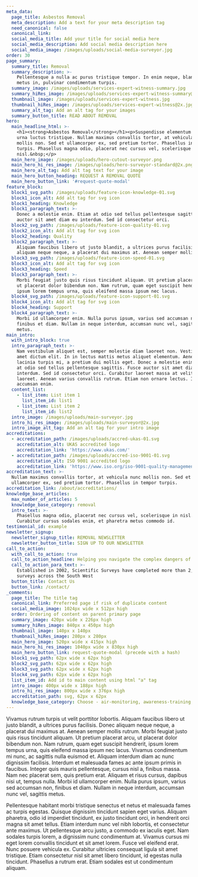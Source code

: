 ```yaml
---
meta_data:
  page_title: Asbestos Removal
  meta_description: Add a text for your meta description tag
  need_canonical: false
  canonical_link:
  social_media_title: Add your title for social media here
  social_media_description: Add social media description here
  social_media_image: /images/uploads/social-media-surveyor.jpg
order: 30
page_summary:
  summary_title: Removal
  summary_description: >-
    Pellentesque a nulla ac purus tristique tempor. In enim neque, blandit quis
    metus in, pulvinar condimentum turpis.
  summary_image: /images/uploads/services-expert-witness-summary.jpg
  summary_hiRes_image: /images/uploads/services-expert-witness-summary@2x.jpg
  thumbnail_image: /images/uploads/services-expert-witness.jpg
  thumbnail_hiRes_image: /images/uploads/services-expert-witness@2x.jpg
  summary_alt_tag: Add an alt tag for your images
  summary_button_title: READ ABOUT REMOVAL
hero:
  main_headline_html: >-
    <h1><strong>Asbestos Removal</strong></h1><p>Suspendisse elementum nisl sed
    urna luctus tristique. Nullam maximus convallis tortor, at vehicula nunc
    mollis non. Sed et ullamcorper ex, sed pretium tortor. Phasellus in tempor
    turpis. Phasellus magna odio, placerat nec cursus vel, scelerisque in
    nisl.&nbsp;</p>
  main_hero_image: /images/uploads/hero-cutout-surveyor.png
  main_hero_hi_res_image: /images/uploads/hero-surveyor-standard@2x.png
  main_hero_alt_tag: Add alt tag text for your image
  main_hero_button_heading: REQUEST A REMOVAL QUOTE
  main_hero_button_link: '#request-quote-modal'
feature_block:
  block1_svg_path: /images/uploads/feature-icon-knowledge-01.svg
  block1_icon_alt: Add alt tag for svg icon
  block1_heading: Knowledge
  block1_paragraph_text: >-
    Donec a molestie enim. Etiam at odio sed tellus pellentesque sagittis. Fusce
    auctor sit amet diam eu interdum. Sed id consectetur orci.
  block2_svg_path: /images/uploads/feature-icon-quality-01.svg
  block2_icon_alt: Add alt tag for svg icon
  block2_heading: Quality
  block2_paragraph_text: >-
    Aliquam faucibus libero ut justo blandit, a ultrices purus facilisis. Donec
    aliquam neque neque, a placerat dui maximus at. Aenean semper mollis rutrum.
  block3_svg_path: /images/uploads/feature-icon-speed-01.svg
  block3_icon_alt: Add alt tag for svg icon
  block3_heading: Speed
  block3_paragraph_text: >-
    Morbi feugiat justo quis risus tincidunt aliquam. Ut pretium placerat arcu,
    ut placerat dolor bibendum non. Nam rutrum, quam eget suscipit hendrerit,
    ipsum lorem tempus urna, quis eleifend massa ipsum nec lacus.
  block4_svg_path: /images/uploads/feature-icon-support-01.svg
  block4_icon_alt: Add alt tag for svg icon
  block4_heading: Support
  block4_paragraph_text: >-
    Morbi id ullamcorper enim. Nulla purus ipsum, varius sed accumsan non,
    finibus et diam. Nullam in neque interdum, accumsan nunc vel, sagittis
    metus.
main_intro:
  with_intro_block: true
  intro_paragraph_text: >-
    Nam vestibulum aliquet est, semper molestie diam laoreet non. Vestibulum sit
    amet dictum elit. In in lectus mattis metus aliquet elementum. Aenean
    lacinia turpis mi, a pretium dui mollis eget. Donec a molestie enim. Etiam
    at odio sed tellus pellentesque sagittis. Fusce auctor sit amet diam eu
    interdum. Sed id consectetur orci. Curabitur laoreet massa at velit luctus
    laoreet. Aenean varius convallis rutrum. Etiam non ornare lectus. In et
    accumsan enim.
  content_list:
    - list_item: List item 1
      list_item_id: list1
    - list_item: List item 2
      list_item_id: list2
  intro_image: /images/uploads/main-surveyor.jpg
  intro_hi_res_image: /images/uploads/main-surveyor@2x.jpg
  intro_image_alt_tag: Add an alt tag for your intro image
accreditations:
  - accreditation_path: /images/uploads/accred-ukas-01.svg
    accreditation_alt: UKAS accredited logo
    accreditation_link: 'https://www.ukas.com/'
  - accreditation_path: /images/uploads/accred-iso-9001-01.svg
    accreditation_alt: ISO 9001 accredited logo
    accreditation_link: 'https://www.iso.org/iso-9001-quality-management.html'
accreditation_text: >-
  Nullam maximus convallis tortor, at vehicula nunc mollis non. Sed et
  ullamcorper ex, sed pretium tortor. Phasellus in tempor turpis.
accreditation_link: /about/accreditations/
knowledge_base_articles:
  max_number_of_articles: 5
  knowledge_base_category: removal
  intro_text: >-
    Phasellus magna odio, placerat nec cursus vel, scelerisque in nisl.
    Curabitur cursus sodales enim, et pharetra metus commodo id.
testimonial_id: example
newsletter_signup:
  newsletter_signup_title: REMOVAL NEWSLETTER
  newsletter_button_title: SIGN UP TO OUR NEWSLETTER
call_to_action:
  with_call_to_action: true
  call_to_action_headline: Helping you navigate the complex dangers of asbestos removal
  call_to_action_para_text: >-
    Established in 2002, Scientific Surveys have completed more than 2,500
    surveys across the South West
  button_title: Contact Us
  button_link: /contact/
_comments:
  page_title: The title tag
  canonical_link: Preferred page if risk of duplicate content
  social_media_image: 1024px wide x 512px high
  order: Ordering of content on parent primary page
  summary_image: 420px wide x 226px high
  summary_hiRes_image: 840px x 450px high
  thumbnail_image: 140px x 140px
  thumbnail_hiRes_image: 280px x 280px
  main_hero_image: 520px wide x 415px high
  main_hero_hi_res_image: 1040px wide x 830px high
  main_hero_button_link: request-quote-modal (precede with a hash)
  block1_svg_path: 62px wide x 62px high
  block2_svg_path: 62px wide x 62px high
  block3_svg_path: 62px wide x 62px high
  block4_svg_path: 62px wide x 62px high
  list_item_id: Add id to main content using html "a" tag
  intro_image: 400px wide x 188px high
  intro_hi_res_image: 800px wide x 376px high
  accreditation_path: svg, 62px x 62px
  knowledge_base_category: Choose - air-monitoring, awareness-training, removal, surveys, testing
---
```


Vivamus rutrum turpis ut velit porttitor lobortis. Aliquam faucibus libero ut justo blandit, a ultrices purus facilisis. Donec aliquam neque neque, a placerat dui maximus at. Aenean semper mollis rutrum. Morbi feugiat justo quis risus tincidunt aliquam. Ut pretium placerat arcu, ut placerat dolor bibendum non. Nam rutrum, quam eget suscipit hendrerit, ipsum lorem tempus urna, quis eleifend massa ipsum nec lacus. Vivamus condimentum mi nunc, ac sagittis nulla euismod et. Aliquam interdum diam ac nunc dignissim facilisis. Interdum et malesuada fames ac ante ipsum primis in faucibus. Integer quis mauris pellentesque, cursus nisl a, finibus massa. Nam nec placerat sem, quis pretium erat. Aliquam et risus cursus, dapibus nisi ut, tempus nulla. Morbi id ullamcorper enim. Nulla purus ipsum, varius sed accumsan non, finibus et diam. Nullam in neque interdum, accumsan nunc vel, sagittis metus.

Pellentesque habitant morbi tristique senectus et netus et malesuada fames ac turpis egestas. Quisque dignissim tincidunt sapien eget varius. Aliquam pharetra, odio id imperdiet tincidunt, ex justo tincidunt orci, in hendrerit orci magna sit amet tellus. Etiam interdum nunc vel nibh lobortis, et consectetur ante maximus. Ut pellentesque arcu justo, a commodo ex iaculis eget. Nam sodales turpis lorem, a dignissim nunc condimentum at. Vivamus cursus mi eget lorem convallis tincidunt et sit amet lorem. Fusce vel eleifend erat. Nunc posuere vehicula ex. Curabitur ultricies consequat ligula sit amet tristique. Etiam consectetur nisl sit amet libero tincidunt, id egestas nulla tincidunt. Phasellus a rutrum erat. Etiam sodales est ut condimentum aliquam.
